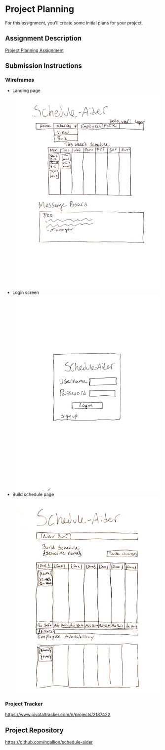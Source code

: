 # Project Planning
For this assignment, you'll create some initial plans for your project.

## Assignment Description
[Project Planning Assignment](https://education.launchcode.org/liftoff/assignments/planning/)

## Submission Instructions

### Wireframes

* Landing page ![Landing page](https://github.com/ngallion/liftoff-assignments/blob/master/P3-Project_Planning/landingpage.jpeg)
* Login screen ![Login screen](https://github.com/ngallion/liftoff-assignments/blob/master/P3-Project_Planning/loginpage.jpeg)
* Build schedule page ![Build schedule page](https://github.com/ngallion/liftoff-assignments/blob/master/P3-Project_Planning/buildschedule.jpeg)

### Project Tracker

https://www.pivotaltracker.com/n/projects/2187422

## Project Repository

https://github.com/ngallion/schedule-aider